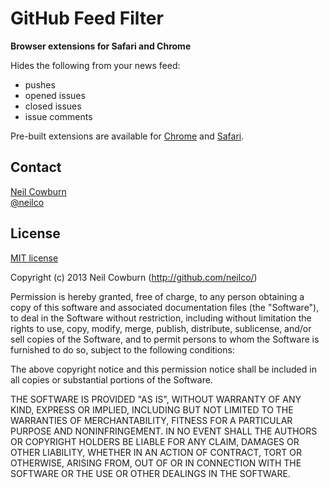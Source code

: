 # GitHub Feed Filter 

__Browser extensions for Safari and Chrome__

Hides the following from your news feed:

* pushes
* opened issues
* closed issues
* issue comments

Pre-built extensions are available for [Chrome](https://github.com/neilco/GitHub-Feed-Filter/raw/master/Chrome/GitHub%20Feed%20Filter.crx) and [Safari](https://github.com/neilco/GitHub-Feed-Filter/raw/master/Safari/GitHub%20Feed%20Filter.safariextz). 


## Contact

[Neil Cowburn](http://github.com/neilco)  
[@neilco](https://twitter.com/neilco)

## License

[MIT license](http://neil.mit-license.org)

Copyright (c) 2013 Neil Cowburn (http://github.com/neilco/)

Permission is hereby granted, free of charge, to any person obtaining a copy
of this software and associated documentation files (the "Software"), to deal
in the Software without restriction, including without limitation the rights
to use, copy, modify, merge, publish, distribute, sublicense, and/or sell
copies of the Software, and to permit persons to whom the Software is
furnished to do so, subject to the following conditions:

The above copyright notice and this permission notice shall be included in
all copies or substantial portions of the Software.

THE SOFTWARE IS PROVIDED "AS IS", WITHOUT WARRANTY OF ANY KIND, EXPRESS OR
IMPLIED, INCLUDING BUT NOT LIMITED TO THE WARRANTIES OF MERCHANTABILITY,
FITNESS FOR A PARTICULAR PURPOSE AND NONINFRINGEMENT. IN NO EVENT SHALL THE
AUTHORS OR COPYRIGHT HOLDERS BE LIABLE FOR ANY CLAIM, DAMAGES OR OTHER
LIABILITY, WHETHER IN AN ACTION OF CONTRACT, TORT OR OTHERWISE, ARISING FROM,
OUT OF OR IN CONNECTION WITH THE SOFTWARE OR THE USE OR OTHER DEALINGS IN
THE SOFTWARE.